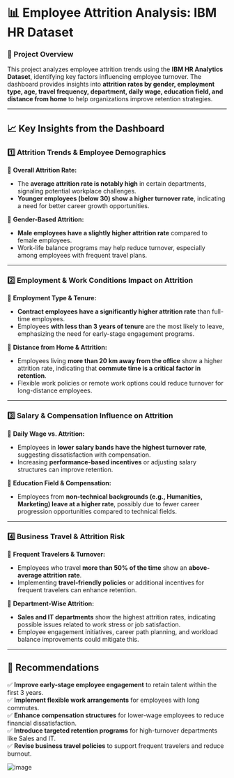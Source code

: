 # 📊 Employee Attrition Analysis: IBM HR Dataset

### 🚀 Project Overview
This project analyzes employee attrition trends using the **IBM HR Analytics Dataset**, identifying key factors influencing employee turnover. The dashboard provides insights into **attrition rates by gender, employment type, age, travel frequency, department, daily wage, education field, and distance from home** to help organizations improve retention strategies.

---

## 📈 Key Insights from the Dashboard

### **1️⃣ Attrition Trends & Employee Demographics**
🔹 **Overall Attrition Rate:**
   - The **average attrition rate is notably high** in certain departments, signaling potential workplace challenges.
   - **Younger employees (below 30) show a higher turnover rate**, indicating a need for better career growth opportunities.

🔹 **Gender-Based Attrition:**
   - **Male employees have a slightly higher attrition rate** compared to female employees.
   - Work-life balance programs may help reduce turnover, especially among employees with frequent travel plans.

---

### **2️⃣ Employment & Work Conditions Impact on Attrition**
🔹 **Employment Type & Tenure:**
   - **Contract employees have a significantly higher attrition rate** than full-time employees.
   - Employees **with less than 3 years of tenure** are the most likely to leave, emphasizing the need for early-stage engagement programs.

🔹 **Distance from Home & Attrition:**
   - Employees living **more than 20 km away from the office** show a higher attrition rate, indicating that **commute time is a critical factor in retention**.
   - Flexible work policies or remote work options could reduce turnover for long-distance employees.

---

### **3️⃣ Salary & Compensation Influence on Attrition**
🔹 **Daily Wage vs. Attrition:**
   - Employees in **lower salary bands have the highest turnover rate**, suggesting dissatisfaction with compensation.
   - Increasing **performance-based incentives** or adjusting salary structures can improve retention.

🔹 **Education Field & Compensation:**
   - Employees from **non-technical backgrounds (e.g., Humanities, Marketing) leave at a higher rate**, possibly due to fewer career progression opportunities compared to technical fields.

---

### **4️⃣ Business Travel & Attrition Risk**
🔹 **Frequent Travelers & Turnover:**
   - Employees who travel **more than 50% of the time** show an **above-average attrition rate**.
   - Implementing **travel-friendly policies** or additional incentives for frequent travelers can enhance retention.

🔹 **Department-Wise Attrition:**
   - **Sales and IT departments** show the highest attrition rates, indicating possible issues related to work stress or job satisfaction.
   - Employee engagement initiatives, career path planning, and workload balance improvements could mitigate this.

---

## 📢 Recommendations
✅ **Improve early-stage employee engagement** to retain talent within the first 3 years.  
✅ **Implement flexible work arrangements** for employees with long commutes.  
✅ **Enhance compensation structures** for lower-wage employees to reduce financial dissatisfaction.  
✅ **Introduce targeted retention programs** for high-turnover departments like Sales and IT.  
✅ **Revise business travel policies** to support frequent travelers and reduce burnout.  

![image](https://github.com/user-attachments/assets/722d4455-a1e4-4791-b6e4-08d7ba971a0b)

